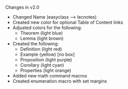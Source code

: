 Changes in v2.0
- Changed Name (easyclass --> lecnotes)
- Created new color for optional Table of Content links
- Adjusted colors for the following:
    - Theorem (light blue)
    - Lemma (light brown)
- Created the following:
    - Definition (light red)
    - Example (yellow) [no box]
    - Proposition (light purple)
    - Corollary (light cyan)
    - Properties (light orange)
- Added new math command macros
- Created enumeration macro with set margins
